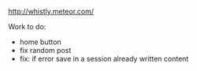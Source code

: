 http://whistly.meteor.com/

Work to do:
- home button
- fix random post
- fix: if error save in a session already written content
